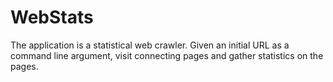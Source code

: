 # WebStats

The application is a statistical web crawler. Given an initial URL as a command line argument, visit connecting pages and gather statistics on the pages.
